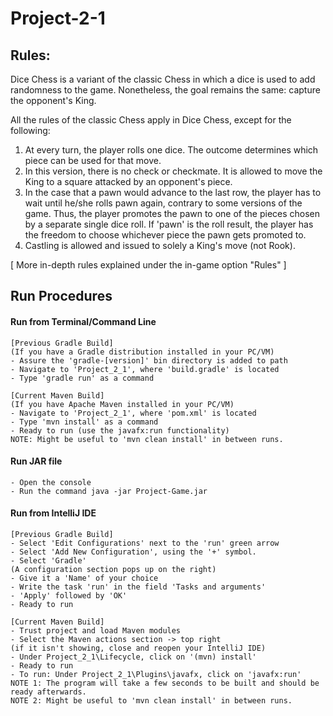 # Project-2-1

## Rules:

Dice Chess is a variant of the classic Chess in which a dice is used to add randomness to the game. 
Nonetheless, the goal remains the same: capture the opponent's King.

All the rules of the classic Chess apply in Dice Chess, except for the following:
1. At every turn, the player rolls one dice. The outcome determines which piece can be used for that move.
2. In this version, there is no check or checkmate. It is allowed to move the King to a square attacked by an opponent's piece.
3. In the case that a pawn would advance to the last row, the player has to wait until he/she rolls pawn again, contrary to 
some versions of the game. Thus, the player promotes the pawn to one of the pieces chosen by a separate single dice roll. 
If 'pawn' is the roll result, the player has the freedom to choose whichever piece the pawn gets promoted to.
4. Castling is allowed and issued to solely a King's move (not Rook).

[ More in-depth rules explained under the in-game option "Rules" ]

## Run Procedures

#### Run from Terminal/Command Line
    [Previous Gradle Build]
    (If you have a Gradle distribution installed in your PC/VM)
    - Assure the 'gradle-[version]' bin directory is added to path
    - Navigate to 'Project_2_1', where 'build.gradle' is located
    - Type 'gradle run' as a command

    [Current Maven Build]
    (If you have Apache Maven installed in your PC/VM)
    - Navigate to 'Project_2_1', where 'pom.xml' is located
    - Type 'mvn install' as a command
    - Ready to run (use the javafx:run functionality)
    NOTE: Might be useful to 'mvn clean install' in between runs.
    
#### Run JAR file
    - Open the console
    - Run the command java -jar Project-Game.jar

#### Run from IntelliJ IDE
    [Previous Gradle Build]
    - Select 'Edit Configurations' next to the 'run' green arrow
    - Select 'Add New Configuration', using the '+' symbol.
    - Select 'Gradle'
    (A configuration section pops up on the right)  
    - Give it a 'Name' of your choice
    - Write the task 'run' in the field 'Tasks and arguments'
    - 'Apply' followed by 'OK'
    - Ready to run

    [Current Maven Build]
    - Trust project and load Maven modules
    - Select the Maven actions section -> top right 
    (if it isn't showing, close and reopen your IntelliJ IDE)
    - Under Project_2_1\Lifecycle, click on '(mvn) install'
    - Ready to run
    - To run: Under Project_2_1\Plugins\javafx, click on 'javafx:run'
    NOTE 1: The program will take a few seconds to be built and should be ready afterwards.
    NOTE 2: Might be useful to 'mvn clean install' in between runs.
